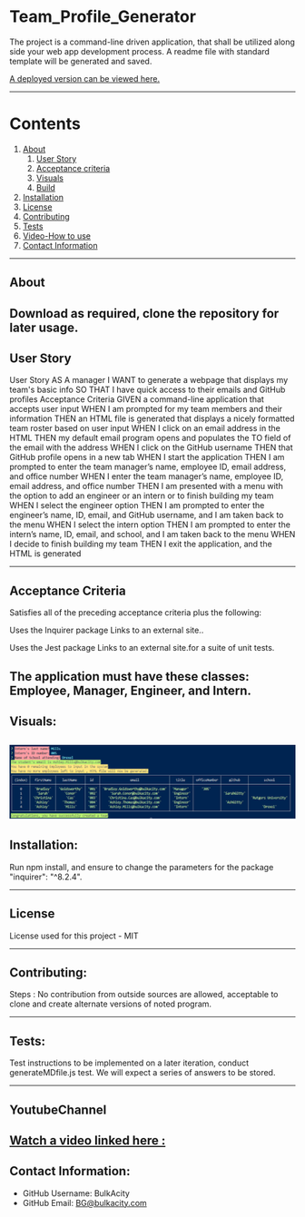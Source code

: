 # Team_Profile_Generator

  The project is a command-line driven application, that shall be utilized along side your web app development process. A readme file with standard template will be generated and saved.
  
  [A deployed version can be viewed here.](https://bulkacity.github.io/Team_Profile_Generator/)
  
---
# Contents
1. [About](#About)
    1. [User Story](#user%20story)
    2. [Acceptance criteria](#acceptance%20criteria)
    3. [Visuals](#visuals)
    4. [Build](#build)
2. [Installation](#installation)
3. [License](#license)
4. [Contributing](#contributing)
5. [Tests](#tests)
6. [Video-How to use](#YoutubeChannel)
7. [Contact Information](#Contact%20Information)
---
## About
  Download as required, clone the repository for later usage.
---
## User Story

User Story
AS A manager
I WANT to generate a webpage that displays my team's basic info
SO THAT I have quick access to their emails and GitHub profiles
Acceptance Criteria
GIVEN a command-line application that accepts user input
WHEN I am prompted for my team members and their information
THEN an HTML file is generated that displays a nicely formatted team roster based on user input
WHEN I click on an email address in the HTML
THEN my default email program opens and populates the TO field of the email with the address
WHEN I click on the GitHub username
THEN that GitHub profile opens in a new tab
WHEN I start the application
THEN I am prompted to enter the team manager’s name, employee ID, email address, and office number
WHEN I enter the team manager’s name, employee ID, email address, and office number
THEN I am presented with a menu with the option to add an engineer or an intern or to finish building my team
WHEN I select the engineer option
THEN I am prompted to enter the engineer’s name, ID, email, and GitHub username, and I am taken back to the menu
WHEN I select the intern option
THEN I am prompted to enter the intern’s name, ID, email, and school, and I am taken back to the menu
WHEN I decide to finish building my team
THEN I exit the application, and the HTML is generated

---
## Acceptance Criteria
  
Satisfies all of the preceding acceptance criteria plus the following:

Uses the Inquirer package Links to an external site..

Uses the Jest package Links to an external site.for a suite of unit tests.

The application must have these classes: Employee, Manager, Engineer, and Intern.
---
## Visuals:
![Example](./assets/TeamProfileGenerator.png)
---
## Installation:
  Run npm install, and ensure to change the parameters for the package "inquirer": "^8.2.4".

---
## License
  License used for this project - MIT

---
## Contributing:
  
 Steps :
 No contribution from outside sources are allowed, acceptable to clone and create alternate versions of noted program. 

---
## Tests:
  Test instructions to be implemented on a later iteration, conduct generateMDfile.js test. We will expect a series of answers to be stored.

---
## YoutubeChannel
   [Watch a video linked here :](https://www.youtube.com/watch?v=8u8TlOuPSG0)
---
## Contact Information:
* GitHub Username: BulkAcity
* GitHub Email: BG@bulkacity.com
  
